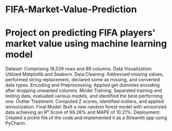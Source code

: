 # FIFA-Market-Value-Prediction

# Project on predicting FIFA players' market value using machine learning model

Dataset: Comprising 18,539 rows and 89 columns.
Data Visualization: Utilized Matplotlib and Seaborn.
Data Cleaning: Addressed missing values, performed string replacement, declared some as missing, and converted data types.
Encoding and Preprocessing: Applied get dummies encoding after dropping unwanted columns.
Model Training: Separated training and testing data, evaluated various models, and identified the best-performing one.
Outlier Treatment: Computed Z scores, identified outliers, and applied winsorization.
Final Model: Built a new random forest model with winsorized data achieving an R² Score of 99.26% and MAPE of 10.21%.
Deployment: Created a pickle file of the code and implemented it as a Streamlit app using PyCharm.
